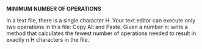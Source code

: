 **MINIMUM NUMBER OF OPERATIONS**

   In a text file, there is a single character H. Your text editor
   can execute only two operations in this file: Copy All and Paste.
   Given a number n: write a method that calculates the fewest
   number of operations needed to result in
   exactly n H characters in the file.
